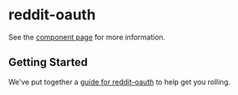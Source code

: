 reddit-oauth
================

See the [component page](http://pope.github.io/reddit-oauth) for more information.

## Getting Started

We've put together a [guide for reddit-oauth](http://www.polymer-project.org/docs/start/reusableelements.html) to help get you rolling.

